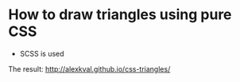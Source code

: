# How to draw triangles using pure CSS

- SCSS is used

The result: http://alexkval.github.io/css-triangles/
